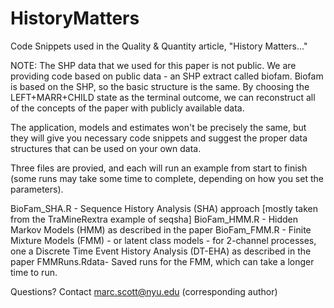 # HistoryMatters
Code Snippets used in the Quality &amp; Quantity article, "History Matters..."

NOTE: The SHP data that we used for this paper is not public. 
We are providing code based on public data - an SHP extract called biofam.
Biofam is based on the SHP, so the basic structure is the same. By choosing the 
LEFT+MARR+CHILD state as the terminal outcome, we can reconstruct all of the 
concepts of the paper with publicly available data.

The application, models and estimates won't be precisely the same, 
but they will give you necessary code snippets and suggest the proper
data structures that can be used on your own data.

Three files are provied, and each will run an example from start to finish (some runs
may take some time to complete, depending on how you set the parameters).

BioFam_SHA.R - Sequence History Analysis (SHA) approach [mostly taken from the TraMineRextra example of seqsha]
BioFam_HMM.R - Hidden Markov Models (HMM) as described in the paper
BioFam_FMM.R - Finite Mixture Models (FMM) - or latent class models - for 2-channel processes, 
               one a Discrete Time Event History Analysis (DT-EHA) as described in the paper
FMMRuns.Rdata- Saved runs for the FMM, which can take a longer time to run.

Questions? Contact marc.scott@nyu.edu (corresponding author)
